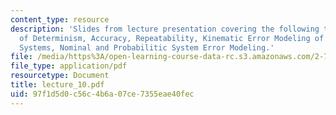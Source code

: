 ```yaml
---
content_type: resource
description: 'Slides from lecture presentation covering the following topics: Principles
  of Determinism, Accuracy, Repeatability, Kinematic Error Modeling of Rigid-flexible
  Systems, Nominal and Probabilitic System Error Modeling.'
file: /media/https%3A/open-learning-course-data-rc.s3.amazonaws.com/2-76-multi-scale-system-design-fall-2004/97f1d5d0c56c4b6a07ce7355eae40fec_lecture_10.pdf
file_type: application/pdf
resourcetype: Document
title: lecture_10.pdf
uid: 97f1d5d0-c56c-4b6a-07ce-7355eae40fec
---
```

